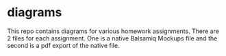 diagrams
========

This repo contains diagrams for various homework assignments. There are 2 files for each assignment. One is a native Balsamiq Mockups file and the second is a pdf export of the native file.
